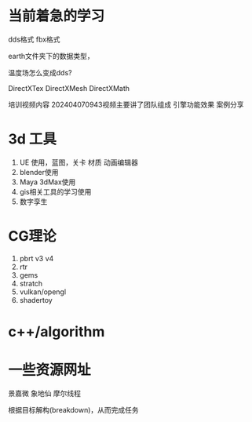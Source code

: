 # 当前着急的学习
dds格式
fbx格式

earth文件夹下的数据类型，

温度场怎么变成dds?

DirectXTex DirectXMesh DirectXMath

培训视频内容
202404070943视频主要讲了团队组成 引擎功能效果 案例分享

# 3d 工具
1. UE 使用，蓝图，关卡 材质 动画编辑器
2. blender使用
3. Maya 3dMax使用
4. gis相关工具的学习使用
5. 数字孪生

# CG理论
1. pbrt v3 v4
2. rtr
3. gems
4. stratch
5. vulkan/opengl
6. shadertoy

# c++/algorithm

# 一些资源网址

景嘉微 象地仙 摩尔线程

根据目标解构(breakdown)，从而完成任务
